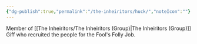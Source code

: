 ```yaml
---
{"dg-publish":true,"permalink":"/the-inheiritors/huck/","noteIcon":""}
---
```


Member of [[The Inheiritors/The Inheiritors (Group)\|The Inheiritors (Group)]]
Giff who recruited the people for the Fool's Folly Job.
